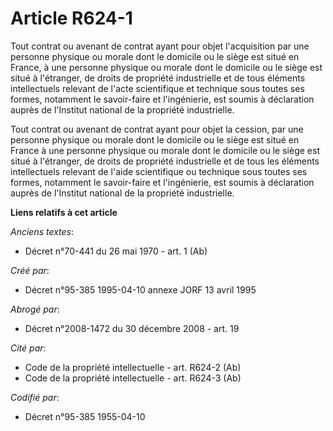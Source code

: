 # Article R624-1

Tout contrat ou avenant de contrat ayant pour objet l'acquisition par une personne physique ou morale dont le domicile ou le
siège est situé en France, à une personne physique ou morale dont le domicile ou le siège est situé à l'étranger, de droits
de propriété industrielle et de tous éléments intellectuels relevant de l'acte scientifique et technique sous toutes ses
formes, notamment le savoir-faire et l'ingénierie, est soumis à déclaration auprès de l'Institut national de la propriété
industrielle.

Tout contrat ou avenant de contrat ayant pour objet la cession, par une personne physique ou morale dont le domicile ou le
siège est situé en France à une personne physique ou morale dont le domicile ou le siège est situé à l'étranger, de droits de
propriété industrielle et de tous les éléments intellectuels relevant de l'aide scientifique ou technique sous toutes ses
formes, notamment le savoir-faire et l'ingénierie, est soumis à déclaration auprès de l'Institut national de la propriété
industrielle.

**Liens relatifs à cet article**

_Anciens textes_:

  - Décret n°70-441 du 26 mai 1970 - art. 1 (Ab)

_Créé par_:

  - Décret n°95-385 1995-04-10 annexe JORF 13 avril 1995

_Abrogé par_:

  - Décret n°2008-1472 du 30 décembre 2008 - art. 19

_Cité par_:

  - Code de la propriété intellectuelle - art. R624-2 (Ab)
  - Code de la propriété intellectuelle - art. R624-3 (Ab)

_Codifié par_:

  - Décret n°95-385 1955-04-10
